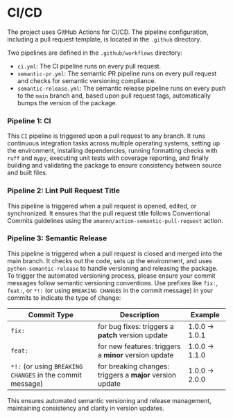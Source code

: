 # CI/CD

The project uses GitHub Actions for CI/CD. The pipeline configuration, including a pull request template, is located in the `.github` directory.

Two pipelines are defined in the `.github/workflows` directory:

- `ci.yml`: The CI pipeline runs on every pull request.
- `semantic-pr.yml`: The semantic PR pipeline runs on every pull request and checks for semantic versioning compliance.
- `semantic-release.yml`: The semantic release pipeline runs on every push to the `main` branch and, based upon pull request tags, automatically bumps the version of the package.

### Pipeline 1: CI

This `CI` pipeline is triggered upon a pull request to any branch. It runs continuous integration tasks across multiple operating systems, setting up the environment, installing dependencies, running formatting checks with `ruff` and `mypy`, executing unit tests with coverage reporting, and finally building and validating the package to ensure consistency between source and built files.

### Pipeline 2: Lint Pull Request Title

This pipeline is triggered when a pull request is opened, edited, or synchronized. It ensures that the pull request title follows Conventional Commits guidelines using the `amannn/action-semantic-pull-request` action.

### Pipeline 3: Semantic Release

This pipeline is triggered when a pull request is closed and merged into the main branch. It checks out the code, sets up the environment, and uses `python-semantic-release` to handle versioning and releasing the package. To trigger the automated versioning process, please ensure your commit messages follow semantic versioning conventions. Use prefixes like `fix:`, `feat:`, or `*!:` (or using `BREAKING CHANGES` in the commit message) in your commits to indicate the type of change:

| Commit Type                               | Description                                     | Example                     |
|-------------------------------------------|-------------------------------------------------|-----------------------------|
| `fix:`                                    | for bug fixes: triggers a **patch** version update | 1.0.0 -> 1.0.1              |
| `feat:`                                   | for new features: triggers a **minor** version update | 1.0.0 -> 1.1.0              |
| `*!:` (or using `BREAKING CHANGES` in the commit message) | for breaking changes: triggers a **major** version update | 1.0.0 -> 2.0.0              |

This ensures automated semantic versioning and release management, maintaining consistency and clarity in version updates.

